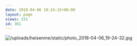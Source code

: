 ```yaml
---
date: 2018-04-06 19:24:32+00:00
layout: page
views: 331
id: 361
---
```




![/uploads/heisenme/static/photo_2018-04-06_19-24-32.jpg](/uploads/heisenme/static/photo_2018-04-06_19-24-32.jpg)
